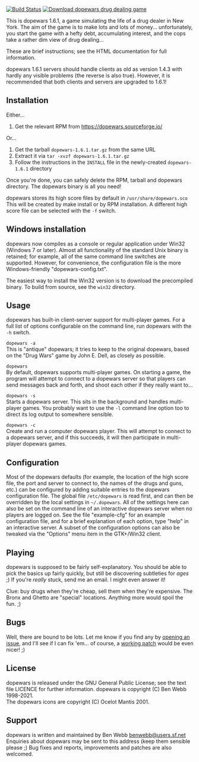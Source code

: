 [![Build Status](https://github.com/benmwebb/dopewars/workflows/build/badge.svg?branch=develop)](https://github.com/benmwebb/dopewars/actions?query=workflow%3Abuild)
[![Download dopewars drug dealing game](https://img.shields.io/sourceforge/dt/dopewars.svg)](https://dopewars.sourceforge.io/download.html)

This is dopewars 1.6.1, a game simulating the life of a drug dealer in
New York. The aim of the game is to make lots and lots of money...
unfortunately, you start the game with a hefty debt, accumulating interest,
and the cops take a rather dim view of drug dealing...

These are brief instructions; see the HTML documentation for full information.

dopewars 1.6.1 servers should handle clients as old as version 1.4.3 with
hardly any visible problems (the reverse is also true). However, it is
recommended that both clients and servers are upgraded to 1.6.1!

## Installation

Either...

1. Get the relevant RPM from https://dopewars.sourceforge.io/
   
Or...

1. Get the tarball `dopewars-1.6.1.tar.gz` from the same URL
2. Extract it via `tar -xvzf dopewars-1.6.1.tar.gz`
3. Follow the instructions in the `INSTALL` file in the newly-created
   `dopewars-1.6.1` directory

Once you're done, you can safely delete the RPM, tarball and dopewars
directory. The dopewars binary is all you need!

dopewars stores its high score files by default in `/usr/share/dopewars.sco`
This will be created by make install or by RPM installation. A different high 
score file can be selected with the `-f` switch.

## Windows installation

dopewars now compiles as a console or regular application under Win32 (Windows 7
or later). Almost all functionality of the standard Unix binary is retained;
for example, all of the same command line switches are supported. However, for
convenience, the configuration file is the more Windows-friendly
"dopewars-config.txt".

The easiest way to install the Win32 version is to download the precompiled
binary. To build from source, see the `win32` directory.

## Usage

dopewars has built-in client-server support for multi-player games. For a
full list of options configurable on the command line, run dopewars with
the `-h` switch.

`dopewars -a`  
This is "antique" dopewars; it tries to keep to the original dopewars, based
on the "Drug Wars" game by John E. Dell, as closely as possible.

`dopewars`  
By default, dopewars supports multi-player games. On starting a game, the
program will attempt to connect to a dopewars server so that players can send
messages back and forth, and shoot each other if they really want to...

`dopewars -s`  
Starts a dopewars server. This sits in the background and handles multi-player
games. You probably want to use the `-l` command line option too to direct its
log output to somewhere sensible.

`dopewars -c`  
Create and run a computer dopewars player. This will attempt to connect
to a dopewars server, and if this succeeds, it will then participate in
multi-player dopewars games.

## Configuration

Most of the dopewars defaults (for example, the location of the high score file,
the port and server to connect to, the names of the drugs and guns, etc.) can be
configured by adding suitable entries to the dopewars configuration file. The
global file `/etc/dopewars` is read first, and can then be overridden by
the local settings in `~/.dopewars`. All of the settings here can also be
set on the command line of an interactive dopewars server when no players
are logged on. See the file "example-cfg" for an example configuration file,
and for a brief explanation of each option, type "help" in an interactive
server. A subset of the configuration options can also be tweaked via the
"Options" menu item in the GTK+/Win32 client.

## Playing

dopewars is supposed to be fairly self-explanatory. You should be able to 
pick the basics up fairly quickly, but still be discovering subtleties for 
_ages_ ;) If you're _really_ stuck, send me an email. I might even answer it!

Clue: buy drugs when they're cheap, sell them when they're expensive. The Bronx
and Ghetto are "special" locations. Anything more would spoil the fun. ;)

## Bugs

Well, there are bound to be lots. Let me know if you find any by
[opening an issue](https://github.com/benmwebb/dopewars/issues), and I'll see
if I can fix 'em... of course, a
[working patch](https://github.com/benmwebb/dopewars/pulls) would be even
nicer! ;)

## License

dopewars is released under the GNU General Public License; see the text file
LICENCE for further information. dopewars is copyright (C) Ben Webb 1998-2021.  
The dopewars icons are copyright (C) Ocelot Mantis 2001.

## Support

dopewars is written and maintained by Ben Webb <benwebb@users.sf.net>  
Enquiries about dopewars may be sent to this address (keep them sensible 
please ;) Bug fixes and reports, improvements and patches are also welcomed.
